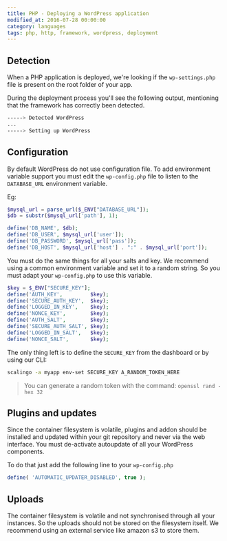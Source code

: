 ```yaml
---
title: PHP - Deploying a WordPress application
modified_at: 2016-07-28 00:00:00
category: languages
tags: php, http, framework, wordpress, deployment
---
```


## Detection

When a PHP application is deployed, we're looking if the `wp-settings.php`
file is present on the root folder of your app.

During the deployment process you'll see the following output, mentioning
that the framework has correctly been detected.

```bash
-----> Detected WordPress
...
-----> Setting up WordPress
```

## Configuration

By default WordPress do not use configuration file.
To add environment variable support you must edit the `wp-config.php` file
to listen to the `DATABASE_URL` environment variable.

Eg:

```php
$mysql_url = parse_url($_ENV["DATABASE_URL"]);
$db = substr($mysql_url['path'], 1);

define('DB_NAME', $db);
define('DB_USER', $mysql_url['user']);
define('DB_PASSWORD', $mysql_url['pass']);
define('DB_HOST', $mysql_url['host'] . ":" . $mysql_url['port']);
```

You must do the same things for all your salts and key.
We recommend using a common environment variable and set it to a random string.
So you must adapt your `wp-config.php` to use this variable.

```php
$key = $_ENV["SECURE_KEY"];
define('AUTH_KEY',         $key);
define('SECURE_AUTH_KEY',  $key);
define('LOGGED_IN_KEY',    $key);
define('NONCE_KEY',        $key);
define('AUTH_SALT',        $key);
define('SECURE_AUTH_SALT', $key);
define('LOGGED_IN_SALT',   $key);
define('NONCE_SALT',       $key);
```

The only thing left is to define the `SECURE_KEY` from the dashboard or by
using our CLI:

```bash
scalingo -a myapp env-set SECURE_KEY A_RANDOM_TOKEN_HERE
```

> You can generate a random token with the command: `openssl rand -hex 32`

## Plugins and updates

Since the container filesystem is volatile, plugins and addon should
be installed and updated within your git repository and never via
the web interface. You must de-activate autoupdate of all
your WordPress components.

To do that just add the following line to your `wp-config.php`

```php
define( 'AUTOMATIC_UPDATER_DISABLED', true );
```

## Uploads

The container filesystem is volatile and not synchronised through
all your instances. So the uploads should not be stored on
the filesystem itself. We recommend using an external service like amazon s3
to store them.
